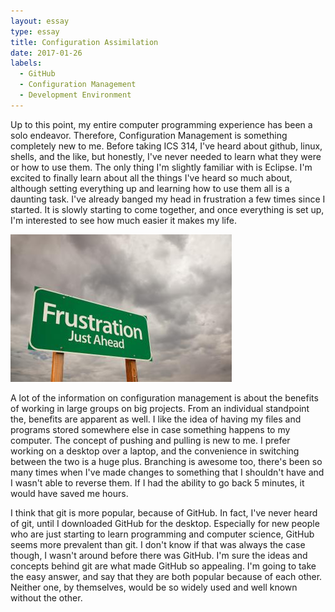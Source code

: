 ```yaml
---
layout: essay
type: essay
title: Configuration Assimilation
date: 2017-01-26
labels:
  - GitHub
  - Configuration Management
  - Development Environment
---
```


Up to this point, my entire computer programming experience has been a solo endeavor. Therefore, Configuration Management is something completely new to me. 
Before taking ICS 314, I've heard about github, linux, shells, and the like, but honestly, I've never needed to learn what they were or how to use them. 
The only thing I'm slightly familiar with is Eclipse. I'm excited to finally learn about all the things I've heard so much about, although setting everything
up and learning how to use them all is a daunting task. I've already banged my head in frustration a few times since I started. It is slowly starting to come
together, and once everything is set up, I'm interested to see how much easier it makes my life. 

<div class="ui small rounded images">
  <img class="ui image" src="../images/frustration.jpg.jpg">
</div>

A lot of the information on configuration management is about the benefits of working in large groups on big projects. From an individual standpoint the, 
benefits are apparent as well. I like the idea of having my files and programs stored somewhere else in case something happens to my computer. The concept 
of pushing and pulling is new to me. I prefer working on a desktop over a laptop, and the convenience in switching between the two is a huge plus. Branching
is awesome too, there's been so many times when I've made changes to something that I shouldn't have and I wasn't able to reverse them. If I had the ability
to go back 5 minutes, it would have saved me hours. 

I think that git is more popular, because of GitHub. In fact, I've never heard of git, until I downloaded GitHub for the desktop. Especially for new people
who are just starting to learn programming and computer science, GitHub seems more prevalent than git. I don't know if that was always the case though, I
wasn't around before there was GitHub.  I'm sure the ideas and concepts behind git are what made GitHub so appealing. I'm going to take the easy answer, and
say that they are both popular because of each other. Neither one, by themselves, would be so widely used and well known without the other. 
